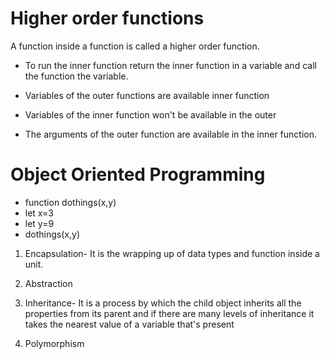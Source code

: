 # Higher order functions

A function inside a function is called a higher order function.

- To run the inner function return the inner function in a variable and call the function the variable.

- Variables of the outer functions are available inner function
- Variables of the inner function won't be available in the outer
- The arguments of the outer function are available in the inner function.

# Object Oriented Programming

- function dothings(x,y)
- let x=3
- let y=9
- dothings(x,y)

1. Encapsulation- It is the wrapping up of data types and function inside a unit.

2. Abstraction
3. Inheritance- It is a process by which the child object inherits all the properties from its parent and if there are many levels of inheritance it takes the nearest value of a variable that's present
4. Polymorphism